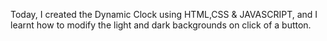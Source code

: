 Today, I created the Dynamic Clock using HTML,CSS & JAVASCRIPT, and I learnt how to modify the light and dark backgrounds on click of a button.
